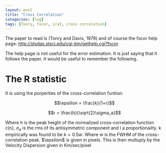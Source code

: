 ```yaml
---
layout: post
title: "Cross Correlation"
categories: [log]
tags: [Tonry, fxcor, iraf, cross correlation]
---
```


The paper to read is (Tonry and Davis, 1979) and of course the fxcor help page: http://stsdas.stsci.edu/cgi-bin/gethelp.cgi?fxcor

The help page is not useful for the error estimation. It is just saying that it follows the paper. It would be useful to remember the following. 

# The R statistic

It is using the porperties of the cross-correlation funtion:

$$\epsilion = \frac{k}{1+r}$$

$$r = \frac{h}{\sqrt{2}\sigma_a}$$

Where h is the peak height of the normalized cross-correlation function c(n), $\sigma_a$ is the rms of its antisymmetric component and l a proportionailty. k empirically was found to be $k = 0.5 w$. Where $w$ is the FWHM of the cross-correlation peak. $\epsilion$ is given in pixels. This is then multuply by the Velocity Dispersion given in Km/sec/pixel  
